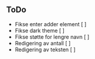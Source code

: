 ## ToDo

- Fikse enter adder element [ ]
- Fikse dark theme [ ]
- Fikse støtte for lengre navn [ ]
- Redigering av antall [ ]
- Redigering av teksten [ ]
